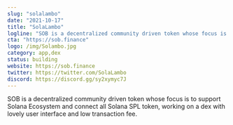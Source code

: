 ```yaml
---
slug: "solalambo"
date: "2021-10-17"
title: "SolaLambo"
logline: "SOB is a decentralized community driven token whose focus is to support Solana Ecosystem and connect all Solana SPL token"
cta: "https://sob.finance"
logo: /img/Solambo.jpg
category: app,dex
status: building
website: https://sob.finance
twitter: https://twitter.com/SolaLambo
discord: https://discord.gg/sy2xymyc7J
---
```


SOB is a decentralized community driven token whose focus is to support Solana Ecosystem and connect all Solana SPL token, working on a dex with lovely user interface and low transaction fee.
